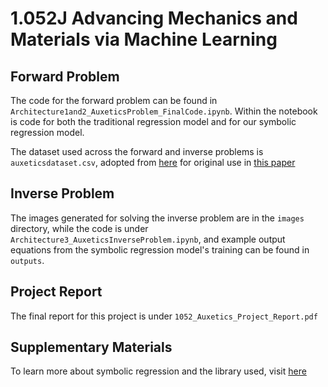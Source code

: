 # 1.052J Advancing Mechanics and Materials via Machine Learning

## Forward Problem
The code for the forward problem can be found in `Architecture1and2_AuxeticsProblem_FinalCode.ipynb`. Within the notebook is code for both the traditional regression model and for our symbolic regression model.

The dataset used across the forward and inverse problems is `auxeticsdataset.csv`, adopted from [here](https://data.mendeley.com/datasets/3wxyzfyvh6/1) for original use in [this paper](https://www.sciencedirect.com/science/article/pii/S2238785423012851)

## Inverse Problem 
The images generated for solving the inverse problem are in the `images` directory, while the code is under `Architecture3_AuxeticsInverseProblem.ipynb`, and example output equations from the symbolic regression model's training can be found in `outputs`.

## Project Report
The final report for this project is under `1052_Auxetics_Project_Report.pdf`

## Supplementary Materials
To learn more about symbolic regression and the library used, visit [here](https://github.com/MilesCranmer/PySR)



